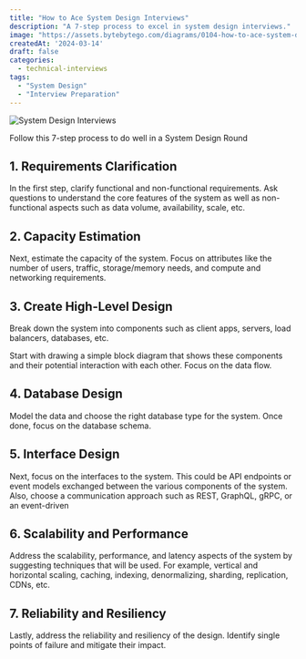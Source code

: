 ```yaml
---
title: "How to Ace System Design Interviews"
description: "A 7-step process to excel in system design interviews."
image: "https://assets.bytebytego.com/diagrams/0104-how-to-ace-system-design-interviews-like-a-boss.png"
createdAt: '2024-03-14'
draft: false
categories:
  - technical-interviews
tags:
  - "System Design"
  - "Interview Preparation"
---
```


![System Design Interviews](https://assets.bytebytego.com/diagrams/0104-how-to-ace-system-design-interviews-like-a-boss.png)

Follow this 7-step process to do well in a System Design Round

## 1. Requirements Clarification

In the first step, clarify functional and non-functional requirements. Ask questions to understand the core features of the system as well as non-functional aspects such as data volume, availability, scale, etc.

## 2. Capacity Estimation

Next, estimate the capacity of the system. Focus on attributes like the number of users, traffic, storage/memory needs, and compute and networking requirements.

## 3. Create High-Level Design

Break down the system into components such as client apps, servers, load balancers, databases, etc.

Start with drawing a simple block diagram that shows these components and their potential interaction with each other. Focus on the data flow.

## 4. Database Design

Model the data and choose the right database type for the system. Once done, focus on the database schema.

## 5. Interface Design

Next, focus on the interfaces to the system. This could be API endpoints or event models exchanged between the various components of the system. Also, choose a communication approach such as REST, GraphQL, gRPC, or an event-driven

## 6. Scalability and Performance

Address the scalability, performance, and latency aspects of the system by suggesting techniques that will be used. For example, vertical and horizontal scaling, caching, indexing, denormalizing, sharding, replication, CDNs, etc.

## 7. Reliability and Resiliency

Lastly, address the reliability and resiliency of the design. Identify single points of failure and mitigate their impact.
